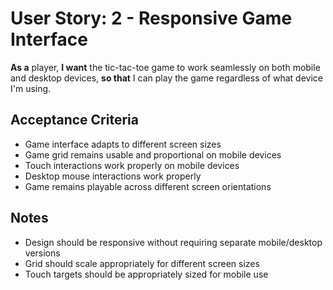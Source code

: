 # User Story: 2 - Responsive Game Interface

**As a** player,
**I want** the tic-tac-toe game to work seamlessly on both mobile and desktop devices,
**so that** I can play the game regardless of what device I'm using.

## Acceptance Criteria

*   Game interface adapts to different screen sizes
*   Game grid remains usable and proportional on mobile devices
*   Touch interactions work properly on mobile devices
*   Desktop mouse interactions work properly
*   Game remains playable across different screen orientations

## Notes

*   Design should be responsive without requiring separate mobile/desktop versions
*   Grid should scale appropriately for different screen sizes
*   Touch targets should be appropriately sized for mobile use
